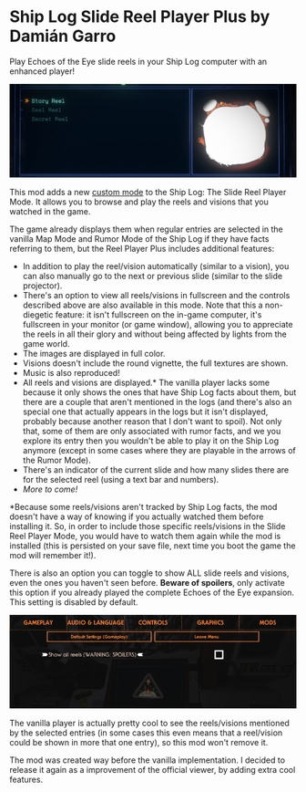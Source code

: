 # Ship Log Slide Reel Player Plus by Damián Garro

Play Echoes of the Eye slide reels in your Ship Log computer with an enhanced player!

![thumbnail](images/thumbnail.png)

This mod adds a new [custom mode](https://outerwildsmods.com/mods/customshiplogmodes/) to the Ship Log: The Slide Reel Player Mode. It allows you to browse and play the reels and visions that you watched in the game.

The game already displays them when regular entries are selected in the vanilla Map Mode and Rumor Mode of the Ship Log if they have facts referring to them, but the Reel Player Plus includes additional features:
* In addition to play the reel/vision automatically (similar to a vision), you can also manually go to the next or previous slide (similar to the slide projector).
* There's an option to view all reels/visions in fullscreen and the controls described above are also available in this mode. Note that this a non-diegetic feature: it isn't fullscreen on the in-game computer, it's fullscreen in your monitor (or game window), allowing you to appreciate the reels in all their glory and without being affected by lights from the game world.
* The images are displayed in full color.
* Visions doesn't include the round vignette, the full textures are shown.
* Music is also reproduced!
* All reels and visions are displayed.* The vanilla player lacks some because it only shows the ones that have Ship Log facts about them, but there are a couple that aren't mentioned in the logs (and there's also an special one that actually appears in the logs but it isn't displayed, probably because another reason that I don't want to spoil). Not only that, some of them are only associated with rumor facts, and we you explore its entry then you wouldn't be able to play it on the Ship Log anymore (except in some cases where they are playable in the arrows of the Rumor Mode).
* There's an indicator of the current slide and how many slides there are for the selected reel (using a text bar and numbers). 
* *More to come!*

*Because some reels/visions aren't tracked by Ship Log facts, the mod doesn't have a way of knowing if you actually watched them before installing it. So, in order to include those specific reels/visions in the Slide Reel Player Mode, you would have to watch them again while the mod is installed (this is persisted on your save file, next time you boot the game the mod will remember it!).

There is also an option you can toggle to show ALL slide reels and visions, even the ones you haven't seen before. **Beware of spoilers**, only activate this option if you already played the complete Echoes of the Eye expansion. This setting is disabled by default.

![settings](images/settings.png)

The vanilla player is actually pretty cool to see the reels/visions mentioned by the selected entries (in some cases this even means that a reel/vision could be shown in more that one entry), so this mod won't remove it.
 
The mod was created way before the vanilla implementation. I decided to release it again as a improvement of the official viewer, by adding extra cool features.